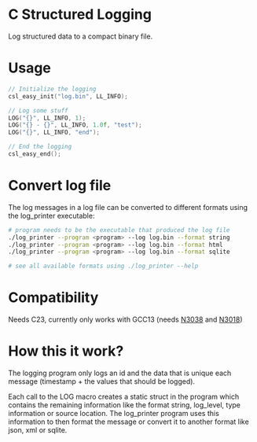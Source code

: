 # C Structured Logging
Log structured data to a compact binary file.

# Usage
```c
// Initialize the logging
csl_easy_init("log.bin", LL_INFO);

// Log some stuff
LOG("{}", LL_INFO, 1);
LOG("{} - {}", LL_INFO, 1.0f, "test");
LOG("{}", LL_INFO, "end");

// End the logging
csl_easy_end();
```

# Convert log file
The log messages in a log file can be converted to different formats using the log_printer executable:
```bash
# program needs to be the executable that produced the log file
./log_printer --program <program> --log log.bin --format string
./log_printer --program <program> --log log.bin --format html
./log_printer --program <program> --log log.bin --format sqlite

# see all available formats using ./log_printer --help
```

# Compatibility
Needs C23, currently only works with GCC13 (needs [N3038](https://www.open-std.org/jtc1/sc22/wg14/www/docs/n3038.htm) and [N3018](https://www.open-std.org/jtc1/sc22/wg14/www/docs/n3018.htm))

# How this it work?
The logging program only logs an id and the data that is unique each message (timestamp + the values that should be logged).

Each call to the LOG macro creates a static struct in the program which contains the remaining information like the format string, log_level, type information or source location.
The log_printer program uses this information to then format the message or convert it to another format like json, xml or sqlite.